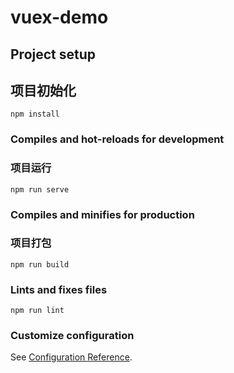 # vuex-demo

## Project setup
## 项目初始化
```
npm install
```

### Compiles and hot-reloads for development
### 项目运行
```
npm run serve
```

### Compiles and minifies for production
### 项目打包
```
npm run build
```

### Lints and fixes files
```
npm run lint
```

### Customize configuration
See [Configuration Reference](https://cli.vuejs.org/config/).
